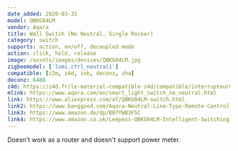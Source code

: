 ```yaml
---
date_added: 2020-03-31
model: QBKG04LM
vendor: Aqara
title: Wall Switch (No Neutral, Single Rocker)
category: switch
supports: action, on/off, decoupled mode
action: click, hold, release
image: /assets/images/devices/QBKG04LM.jpg
zigbeemodel: ['lumi.ctrl_neutral1']
compatible: [z2m, z4d, iob, deconz, zha]
deconz: 6488
z4d: https://z4d.fr/le-materiel-compatible-z4d/compatible/interrupteurmuralsimpledoubletouche
mlink: https://www.aqara.com/en/smart_light_switch_no_neutral.html
link: https://www.aliexpress.com/af/QBKG04LM-switch.html
link2: https://www.banggood.com/Aqara-Neutral-Line-Type-Remote-Control-Switch-Home-Light-Controller-Intelligent-Wall-Switch-From-Xiaomi-Eco-Sy-p-1316484.html
link3: https://www.amazon.de/dp/B07YWB3F5C
link4: https://www.amazon.co.uk/Leepesx-QBKG04LM-Intelligent-Switching-Firewire/dp/B07Y54MJLR
---
```

Doesn't work as a router and doesn't support power meter.
